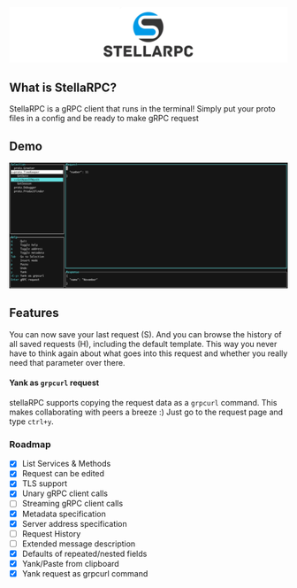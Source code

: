 ![](img/logo.jpg)



## What is StellaRPC?

StellaRPC is a gRPC client that runs in the terminal! Simply put your proto files in a config and be ready to make gRPC request

## Demo

![](img/screen2.png)

## Features

You can now save your last request (S). And you can browse the history of all saved requests (H), including the default template. 
This way you never have to think again about what goes into this request and whether you really need that parameter over there.

#### Yank as `grpcurl` request

stellaRPC supports copying the request data as a `grpcurl` command. This makes collaborating with peers a breeze :) 
Just go to the request page and type `ctrl+y`.

### Roadmap

- [x] List Services & Methods
- [x] Request can be edited
- [x] TLS support
- [x] Unary gRPC client calls
- [ ] Streaming gRPC client calls
- [x] Metadata specification
- [x] Server address specification
- [ ] Request History
- [ ] Extended message description
- [x] Defaults of repeated/nested fields
- [x] Yank/Paste from clipboard
- [x] Yank request as grpcurl command
